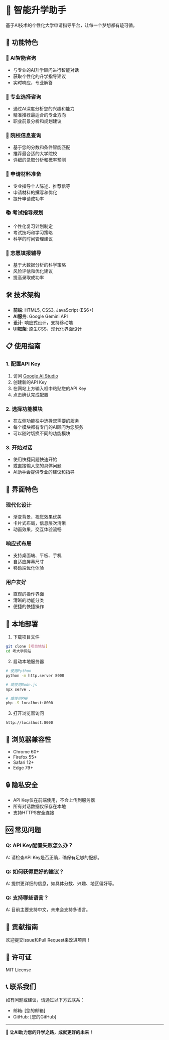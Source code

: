 # 🌟 智能升学助手

基于AI技术的个性化大学申请指导平台，让每一个梦想都有迹可循。

## 🚀 功能特色

### 💬 AI智能咨询
- 与专业的AI升学顾问进行智能对话
- 获取个性化的升学指导建议
- 实时响应，专业解答

### 🎯 专业选择咨询
- 通过AI深度分析您的兴趣和能力
- 精准推荐最适合的专业方向
- 职业前景分析和规划建议

### 🏫 院校信息查询
- 基于您的分数和条件智能匹配
- 推荐最合适的大学院校
- 详细的录取分析和概率预测

### 📝 申请材料准备
- 专业指导个人陈述、推荐信等
- 申请材料的撰写和优化
- 提升申请成功率

### 📚 考试指导规划
- 个性化复习计划制定
- 考试技巧和学习策略
- 科学的时间管理建议

### 🎲 志愿填报辅导
- 基于大数据分析的科学策略
- 风险评估和优化建议
- 提高录取成功率

## 🛠️ 技术架构

- **前端**: HTML5, CSS3, JavaScript (ES6+)
- **AI服务**: Google Gemini API
- **设计**: 响应式设计，支持移动端
- **UI框架**: 原生CSS，现代化界面设计

## 📋 使用指南

### 1. 配置API Key
1. 访问 [Google AI Studio](https://makersuite.google.com/app/apikey)
2. 创建新的API Key
3. 在网站上方输入框中粘贴您的API Key
4. 点击确认完成配置

### 2. 选择功能模块
- 在左侧功能栏中选择您需要的服务
- 每个模块都有专门的AI顾问为您服务
- 可以随时切换不同的功能模块

### 3. 开始对话
- 使用快捷问题快速开始
- 或直接输入您的具体问题
- AI助手会提供专业的建议和指导

## 🎨 界面特色

### 现代化设计
- 渐变背景，视觉效果优美
- 卡片式布局，信息层次清晰
- 动画效果，交互体验流畅

### 响应式布局
- 支持桌面端、平板、手机
- 自适应屏幕尺寸
- 移动端优化体验

### 用户友好
- 直观的操作界面
- 清晰的功能分类
- 便捷的快捷操作

## 🔧 本地部署

1. 下载项目文件
```bash
git clone [项目地址]
cd 考大学网站
```

2. 启动本地服务器
```bash
# 使用Python
python -m http.server 8000

# 或使用Node.js
npx serve .

# 或使用PHP
php -S localhost:8000
```

3. 打开浏览器访问
```
http://localhost:8000
```

## 📱 浏览器兼容性

- Chrome 60+
- Firefox 55+
- Safari 12+
- Edge 79+

## 🔒 隐私安全

- API Key仅在前端使用，不会上传到服务器
- 所有对话数据仅保存在本地
- 支持HTTPS安全连接

## 🆘 常见问题

### Q: API Key配置失败怎么办？
A: 请检查API Key是否正确，确保有足够的配额。

### Q: 如何获得更好的建议？
A: 提供更详细的信息，如具体分数、兴趣、地区偏好等。

### Q: 支持哪些语言？
A: 目前主要支持中文，未来会支持多语言。

## 🤝 贡献指南

欢迎提交Issue和Pull Request来改进项目！

## 📄 许可证

MIT License

## 📞 联系我们

如有问题或建议，请通过以下方式联系：
- 邮箱: [您的邮箱]
- GitHub: [您的GitHub]

---

🌟 **让AI助力您的升学之路，成就更好的未来！** 